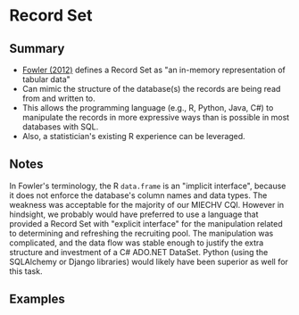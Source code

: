 Record Set
================

## Summary

 * [Fowler (2012)](http://martinfowler.com/books/eaa.html) defines a Record Set as "an in-memory representation of tabular data"
 * Can mimic the structure of the database(s) the records are being read from and written to.
 * This allows the programming language (e.g., R, Python, Java, C#) to manipulate the records in more expressive ways than is possible in most databases with SQL.
 * Also, a statistician's existing R experience can be leveraged.

## Notes

In Fowler's terminology, the R `data.frame` is an "implicit interface", because it does not enforce the database's column names and data types.  The weakness was acceptable for the majority of our MIECHV CQI.  However in hindsight, we probably would have preferred to use a language that provided a Record Set with "explicit interface" for the manipulation related to determining and refreshing the recruiting pool.  The manipulation was complicated, and the data flow was stable enough to justify the extra structure and investment of a C# ADO.NET DataSet.  Python (using the SQLAlchemy or Django libraries) would likely have been superior as well for this task.

## Examples
